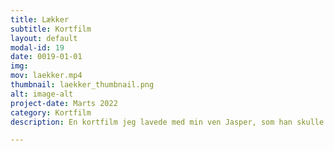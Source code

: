 ```yaml
---
title: Lækker
subtitle: Kortfilm
layout: default
modal-id: 19
date: 0019-01-01
img: 
mov: laekker.mp4
thumbnail: laekker_thumbnail.png
alt: image-alt
project-date: Marts 2022
category: Kortfilm
description: En kortfilm jeg lavede med min ven Jasper, som han skulle bruge til at søge ind på en lyd-skole. Jeg stod for det visuelle, Jasper stod for lyd. 

---
```

